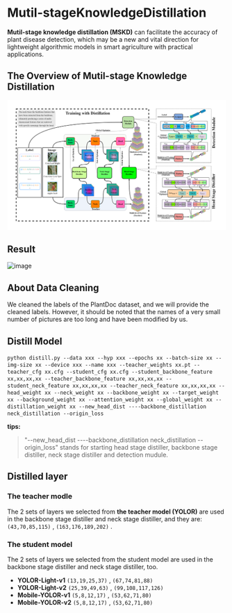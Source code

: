 # Mutil-stageKnowledgeDistillation

**Mutil-stage knowledge distillation (MSKD)** can facilitate the accuracy of plant disease detection, which may be a new and vital direction for lightweight algorithmic models in smart agriculture with practical applications.

## The Overview of Mutil-stage Knowledge Distillation

![](methodOverview.png)

## Result

![image](https://user-images.githubusercontent.com/129635436/229328800-110d1633-75b1-42d5-9804-58860c8dd17e.png)


## About Data Cleaning
We cleaned the labels of the PlantDoc dataset, and we will provide the cleaned labels. 
However, it should be noted that the names of a very small number of pictures are too long and have been modified by us.


## Distill Model

```shell
python distill.py --data xxx --hyp xxx --epochs xx --batch-size xx --img-size xx --device xxx --name xxx --teacher_weights xx.pt --teacher_cfg xx.cfg --student_cfg xx.cfg --student_backbone_feature xx,xx,xx,xx --teacher_backbone_feature xx,xx,xx,xx --student_neck_feature xx,xx,xx,xx --teacher_neck_feature xx,xx,xx,xx --head_weight xx --neck_weight xx --backbone_weight xx --target_weight xx --background_weight xx --attention_weight xx --global_weight xx --distillation_weight xx --new_head_dist ----backbone_distillation neck_distillation --origin_loss
```

**tips:**  
> "--new_head_dist ----backbone_distillation neck_distillation --origin_loss"
 stands for starting head stage distiller, backbone stage distiller, neck stage distiller and  detection mudule.  


## Distilled layer

### The teacher modle
The 2 sets of layers we selected from **the teacher model (YOLOR)** are used in the backbone stage distiller and neck stage distiller, and they are:
`(43,70,85,115)` , `(163,176,189,202)` . 

### The student model

The 2 sets of layers we selected from the student model are used in the backbone stage distiller and neck stage distiller, too. 

- **YOLOR-Light-v1** `(13,19,25,37)` , `(67,74,81,88)`
- **YOLOR-Light-v2** `(25,39,49,63)` , `(99,108,117,126)` 
- **Mobile-YOLOR-v1** `(5,8,12,17)` , `(53,62,71,80)`
- **Mobile-YOLOR-v2** `(5,8,12,17)` , `(53,62,71,80)`
